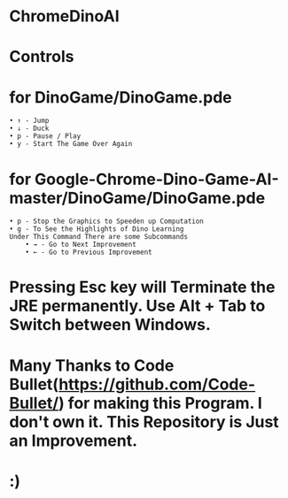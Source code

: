 # ChromeDinoAI
# Controls
# for DinoGame/DinoGame.pde
  	• ↑ - Jump
  	• ↓ - Duck
  	• p - Pause / Play
  	• y - Start The Game Over Again 
# for Google-Chrome-Dino-Game-AI-master/DinoGame/DinoGame.pde
  	• p - Stop the Graphics to Speeden up Computation
  	• g - To See the Highlights of Dino Learning
    Under This Command There are some Subcommands
    	• → - Go to Next Improvement
    	• ← - Go to Previous Improvement
# Pressing Esc key will Terminate the JRE permanently. Use Alt + Tab to Switch between Windows.
# Many Thanks to Code Bullet(https://github.com/Code-Bullet/) for making this Program. I don't own it. This Repository is Just an Improvement.
# :)
